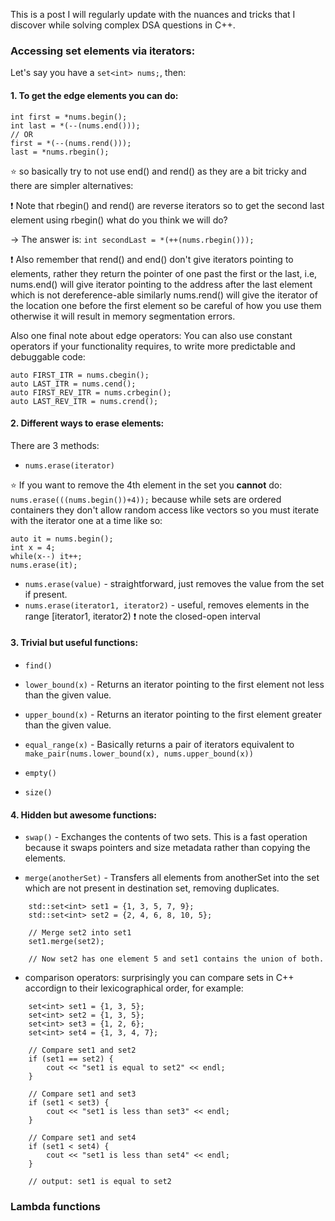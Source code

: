 This is a post I will regularly update with the nuances and tricks that I discover while solving complex DSA questions in C++.

### Accessing set elements via iterators:
Let's say you have a `set<int> nums;`, then:
#### 1. To get the edge elements you can do:
```
int first = *nums.begin();
int last = *(--(nums.end()));
// OR    
first = *(--(nums.rend()));
last = *nums.rbegin();
```

⭐️ so basically try to not use end() and rend() as they are a bit tricky and there are simpler alternatives:

❗️ Note that rbegin() and rend() are reverse iterators so to get the second last element using rbegin() what do you think we will do?

-> The answer is: `int secondLast = *(++(nums.rbegin()));`

❗️ Also remember that rend() and end() don't give iterators pointing to elements, rather they return the pointer of one past the first or the last, i.e, nums.end() will give iterator pointing to the address after the last element which is not dereference-able similarly nums.rend() will give the iterator of the location one before the first element so be careful of how you use them otherwise it will result in memory segmentation errors.

Also one final note about edge operators:
You can also use constant operators if your functionality requires, to write more predictable and debuggable code:
```
auto FIRST_ITR = nums.cbegin();
auto LAST_ITR = nums.cend();
auto FIRST_REV_ITR = nums.crbegin();
auto LAST_REV_ITR = nums.crend();
```

#### 2. Different ways to erase elements:
There are 3 methods:
- `nums.erase(iterator)`


⭐️ If you want to remove the 4th element in the set you **cannot** do:
`nums.erase(((nums.begin())+4));`
because while sets are ordered containers they don't allow random access like vectors so you must iterate with the iterator one at a time like so:
```
auto it = nums.begin();
int x = 4;
while(x--) it++;
nums.erase(it);
```
- `nums.erase(value)` - straightforward, just removes the value from the set if present.
- `nums.erase(iterator1, iterator2)` - useful, removes elements in the range [iterator1, iterator2) ❗️ note the closed-open interval

#### 3. Trivial but useful functions:
- `find()`
- `lower_bound(x)` - Returns an iterator pointing to the first element not less than the given value.
- `upper_bound(x)` - Returns an iterator pointing to the first element greater than the given value.
- `equal_range(x)` - Basically returns a pair of iterators equivalent to `make_pair(nums.lower_bound(x), nums.upper_bound(x))`

- `empty()`
- `size()`

#### 4. Hidden but awesome functions:
- `swap()` - Exchanges the contents of two sets. This is a fast operation because it swaps pointers and size metadata rather than copying the elements.

- `merge(anotherSet)` - Transfers all elements from anotherSet into the set which are not present in destination set, removing duplicates.

```
    std::set<int> set1 = {1, 3, 5, 7, 9};
    std::set<int> set2 = {2, 4, 6, 8, 10, 5};

    // Merge set2 into set1
    set1.merge(set2);

    // Now set2 has one element 5 and set1 contains the union of both.

```
- comparison operators: surprisingly you can compare sets in C++ accordign to their lexicographical order, for example:
```
    set<int> set1 = {1, 3, 5};
    set<int> set2 = {1, 3, 5};
    set<int> set3 = {1, 2, 6};
    set<int> set4 = {1, 3, 4, 7};

    // Compare set1 and set2
    if (set1 == set2) {
        cout << "set1 is equal to set2" << endl;
    }

    // Compare set1 and set3
    if (set1 < set3) {
        cout << "set1 is less than set3" << endl;
    }

    // Compare set1 and set4
    if (set1 < set4) {
        cout << "set1 is less than set4" << endl;
    }

    // output: set1 is equal to set2
```

### Lambda functions
